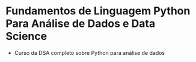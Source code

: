 # Fundamentos de Linguagem Python Para Análise de Dados e Data Science

- Curso da DSA completo sobre Python para análise de dados